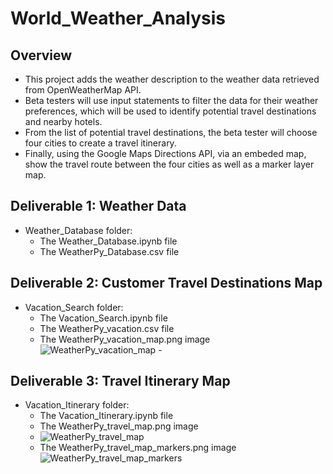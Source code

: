 # World_Weather_Analysis
## Overview
- This project adds the weather description to the weather data retrieved from OpenWeatherMap API. 
- Beta testers will use input statements to filter the data for their weather preferences, which will be used to identify potential travel destinations and nearby hotels. 
- From the list of potential travel destinations, the beta tester will choose four cities to create a travel itinerary. 
- Finally, using the Google Maps Directions API, via an embeded map, show the travel route between the four cities as well as a marker layer map.

## Deliverable 1: Weather Data
- Weather_Database folder:
    - The Weather_Database.ipynb file
    - The WeatherPy_Database.csv file
    
## Deliverable 2: Customer Travel Destinations Map
- Vacation_Search folder:
    - The Vacation_Search.ipynb file
    - The WeatherPy_vacation.csv file
    - The WeatherPy_vacation_map.png image
    ![WeatherPy_vacation_map](https://user-images.githubusercontent.com/90797036/139348792-d6005b47-0f1e-4f45-8c1a-ab0cbd64a222.png)    - 

## Deliverable 3: Travel Itinerary Map
 - Vacation_Itinerary folder:
    - The Vacation_Itinerary.ipynb file
    - The WeatherPy_travel_map.png image
    - ![WeatherPy_travel_map](https://user-images.githubusercontent.com/90797036/139348751-9fd9f8e4-f0e4-4f34-9dce-2ac7a818552c.png)    
    - The WeatherPy_travel_map_markers.png image
    ![WeatherPy_travel_map_markers](https://user-images.githubusercontent.com/90797036/139348760-c83c4554-25dd-4390-9f49-45f34cabc8be.png)
    
    


